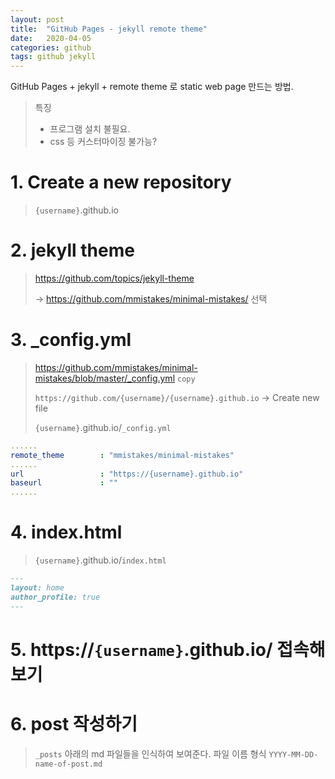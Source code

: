 ```yaml
---
layout: post
title:  "GitHub Pages - jekyll remote theme"
date:   2020-04-05
categories: github
tags: github jekyll
---
```



GitHub Pages + jekyll + remote theme 로 static web page 만드는 방법.
> 특징
> - 프로그램 설치 불필요.
> - css 등 커스터마이징 불가능? 

# 1. Create a new repository
>   `{username}`.github.io

# 2. jekyll theme
>   https://github.com/topics/jekyll-theme
>
>   -> https://github.com/mmistakes/minimal-mistakes/ 선택

# 3. _config.yml
>   https://github.com/mmistakes/minimal-mistakes/blob/master/_config.yml
>   `copy`
>
>   ```https://github.com/{username}/{username}.github.io```
>   -> Create new file
>
>   `{username}`.github.io/`_config.yml`
```yaml
......
remote_theme        : "mmistakes/minimal-mistakes"
......
url                 : "https://{username}.github.io" 
baseurl             : "" 
......
```

# 4. index.html
>   `{username}`.github.io/`index.html`
>
```markdown
---
layout: home
author_profile: true
---
```

# 5. https://`{username}`.github.io/   접속해보기

# 6. post 작성하기
> `_posts` 아래의 md 파일들을 인식하여 보여준다. 파일 이름 형식 `YYYY-MM-DD-name-of-post.md`



